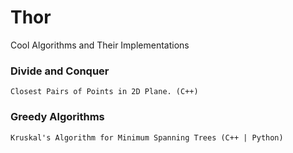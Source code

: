 # Thor
Cool Algorithms and Their Implementations


### Divide and Conquer
	Closest Pairs of Points in 2D Plane. (C++)

### Greedy Algorithms
	Kruskal's Algorithm for Minimum Spanning Trees (C++ | Python)